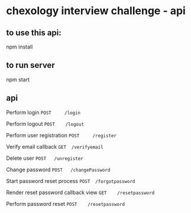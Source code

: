 # chexology interview challenge - api

## to use this api:

npm install

## to run server

npm start

## api

Perform login `POST 	/login`

Perform logout `POST 	/logout`


Perform user registration `POST 	/register`

Verify email callback `GET 	/verifyemail`

Delete user `POST 	/unregister`


Change password `POST 	/changePassword`


Start password reset process `POST 	/forgotpassword`

Render reset password callback view `GET 	/resetpassword`

Perform password reset `POST 	/resetpassword`
